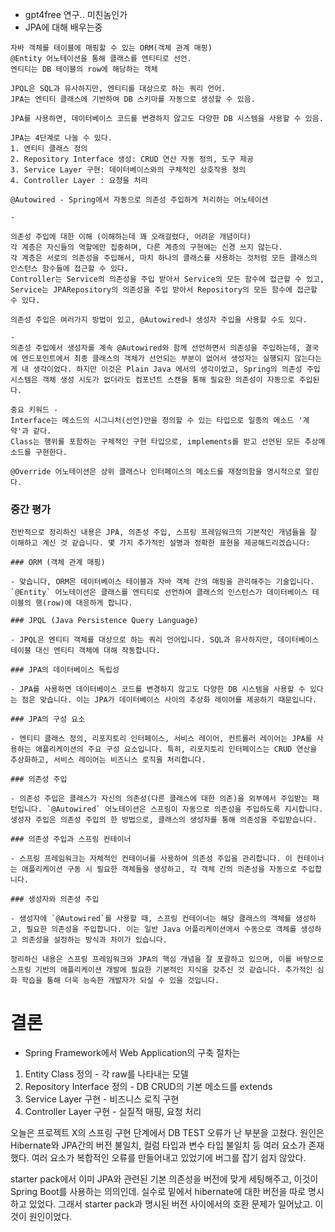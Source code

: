 - gpt4free 연구.. 미친놈인가
- JPA에 대해 배우는중
```JPA-learning
자바 객체를 테이블에 매핑할 수 있는 ORM(객체 관계 매핑)
@Entity 어노테이션을 통해 클래스를 엔티티로 선언.
엔티티는 DB 테이블의 row에 해당하는 객체

JPQL은 SQL과 유사하지만, 엔티티를 대상으로 하는 쿼리 언어.
JPA는 엔티티 클래스에 기반하여 DB 스키마를 자동으로 생성할 수 있음.

JPA를 사용하면, 데이터베이스 코드를 변경하지 않고도 다양한 DB 시스템을 사용할 수 있음.

JPA는 4단계로 나눌 수 있다.
1. 엔티티 클래스 정의
2. Repository Interface 생성: CRUD 연산 자동 정의, 도구 제공
3. Service Layer 구현: 데이터베이스와의 구체적인 상호작용 정의
4. Controller Layer : 요청을 처리

@Autowired - Spring에서 자동으로 의존성 주입하게 처리하는 어노테이션

-

의존성 주입에 대한 이해 (이해하는데 꽤 오래걸렸다, 어려운 개념이다)
각 계층은 자신들의 역할에만 집중하며, 다른 계층의 구현에는 신경 쓰지 않는다.
각 계층은 서로의 의존성을 주입해서, 마치 하나의 클래스를 사용하는 것처럼 모든 클래스의 인스턴스 함수들에 접근할 수 있다.
Controller는 Service의 의존성을 주입 받아서 Service의 모든 함수에 접근할 수 있고, Service는 JPARepository의 의존성을 주입 받아서 Repository의 모든 함수에 접근할 수 있다.

의존성 주입은 여러가지 방법이 있고, @Autowired나 생성자 주입을 사용할 수도 있다.

-
의존성 주입에서 생성자를 계속 @Autowired와 함께 선언하면서 의존성을 주입하는데, 결국에 엔드포인트에서 최종 클래스의 객체가 선언되는 부분이 없어서 생성자는 실행되지 않는다는게 내 생각이었다. 하지만 이것은 Plain Java 에서의 생각이었고, Spring의 의존성 주입 시스템은 객체 생성 시도가 없더라도 컴포넌트 스캔을 통해 필요한 의존성이 자동으로 주입된다.

중요 키워드 -
Interface는 메소드의 시그니처(선언)만을 정의할 수 있는 타입으로 일종의 메소드 '계약'과 같다.
Class는 행위를 포함하는 구체적인 구현 타입으로, implements를 받고 선언된 모든 추상메소드를 구현한다.

@Override 어노테이션은 상위 클래스나 인터페이스의 메소드를 재정의함을 명시적으로 알린다.
```

### 중간 평가

```ElonMusk-check
전반적으로 정리하신 내용은 JPA, 의존성 주입, 스프링 프레임워크의 기본적인 개념들을 잘 이해하고 계신 것 같습니다. 몇 가지 추가적인 설명과 정확한 표현을 제공해드리겠습니다:

### ORM (객체 관계 매핑)

- 맞습니다, ORM은 데이터베이스 테이블과 자바 객체 간의 매핑을 관리해주는 기술입니다. `@Entity` 어노테이션은 클래스를 엔티티로 선언하여 클래스의 인스턴스가 데이터베이스 테이블의 행(row)에 대응하게 합니다.

### JPQL (Java Persistence Query Language)

- JPQL은 엔티티 객체를 대상으로 하는 쿼리 언어입니다. SQL과 유사하지만, 데이터베이스 테이블 대신 엔티티 객체에 대해 작동합니다.

### JPA의 데이터베이스 독립성

- JPA를 사용하면 데이터베이스 코드를 변경하지 않고도 다양한 DB 시스템을 사용할 수 있다는 점은 맞습니다. 이는 JPA가 데이터베이스 사이의 추상화 레이어를 제공하기 때문입니다.

### JPA의 구성 요소

- 엔티티 클래스 정의, 리포지토리 인터페이스, 서비스 레이어, 컨트롤러 레이어는 JPA를 사용하는 애플리케이션의 주요 구성 요소입니다. 특히, 리포지토리 인터페이스는 CRUD 연산을 추상화하고, 서비스 레이어는 비즈니스 로직을 처리합니다.

### 의존성 주입

- 의존성 주입은 클래스가 자신의 의존성(다른 클래스에 대한 의존)을 외부에서 주입받는 패턴입니다. `@Autowired` 어노테이션은 스프링이 자동으로 의존성을 주입하도록 지시합니다. 생성자 주입은 의존성 주입의 한 방법으로, 클래스의 생성자를 통해 의존성을 주입받습니다.

### 의존성 주입과 스프링 컨테이너

- 스프링 프레임워크는 자체적인 컨테이너를 사용하여 의존성 주입을 관리합니다. 이 컨테이너는 애플리케이션 구동 시 필요한 객체들을 생성하고, 각 객체 간의 의존성을 자동으로 주입합니다.

### 생성자와 의존성 주입

- 생성자에 `@Autowired`를 사용할 때, 스프링 컨테이너는 해당 클래스의 객체를 생성하고, 필요한 의존성을 주입합니다. 이는 일반 Java 어플리케이션에서 수동으로 객체를 생성하고 의존성을 설정하는 방식과 차이가 있습니다.

정리하신 내용은 스프링 프레임워크와 JPA의 핵심 개념을 잘 포괄하고 있으며, 이를 바탕으로 스프링 기반의 애플리케이션 개발에 필요한 기본적인 지식을 갖추신 것 같습니다. 추가적인 심화 학습을 통해 더욱 능숙한 개발자가 되실 수 있을 것입니다.
```

# 결론
- Spring Framework에서 Web Application의 구축 절차는
1. Entity Class 정의 - 각 raw를 나타내는 모델
2. Repository Interface 정의 - DB CRUD의 기본 메소드를 extends
3. Service Layer 구현 - 비즈니스 로직 구현
4. Controller Layer 구현 - 실질적 매핑, 요청 처리


오늘은 프로젝트 X의 스프링 구현 단계에서 DB TEST 오류가 난 부분을 고쳤다.
원인은 Hibernate와 JPA간의 버전 불일치, 컬럼 타입과 변수 타입 불일치 등 여러 요소가 존재했다. 여러 요소가 복합적인 오류를 만들어내고 있었기에 버그를 잡기 쉽지 않았다.

starter pack에서 이미 JPA와 관련된 기본 의존성을 버전에 맞게 세팅해주고, 이것이 Spring Boot를 사용하는 의의인데. 실수로 밑에서 hibernate에 대한 버전을 따로 명시하고 있었다. 그래서 starter pack과 명시된 버전 사이에서의 호환 문제가 일어났고. 이것이 원인이었다.